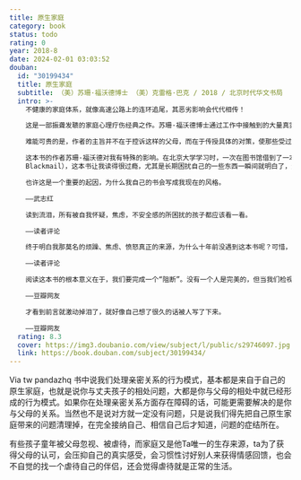 ```yaml
---
title: 原生家庭
category: book
status: todo
rating: 0
year: 2018-8
date: 2024-02-01 03:03:52
douban:
  id: "30199434"
  title: 原生家庭
  subtitle: （美）苏珊·福沃德博士 （美）克雷格·巴克 / 2018 / 北京时代华文书局
  intro: >-
    不健康的家庭体系，就像高速公路上的连环追尾，其恶劣影响会代代相传！

    这是一部振聋发聩的家庭心理疗伤经典之作。苏珊·福沃德博士通过工作中接触到的大量真实素材，分析了不健康的原生家庭是如何伤害子女，并特续影响子女成年后的生活的。

    难能可贵的是，作者的主旨并不在于控诉这样的父母，而在于传授具体的对策，使那些受过或仍在承受父母伤害的人们获得勇气和力量，从与父母的负面关系模式中解脱，恢复自信和力量，得到自由和幸福。

    这本书的作者苏珊·福沃德对我有特殊的影响。在北京大学学习时，一次在图书馆借到了一本书《情感敲诈》（Emotional
    Blackmail），这本书让我读得很过瘾，尤其是长期困扰自己的一些东西一瞬间就明白了，这种理解来得相当简单容易。那时我就想，为什么不这样写书呢？为什么非得将书写得晦涩难懂呢？

    也许这是一个重要的起因，为什么我自己的书会写成我现在的风格。

    ——武志红

    读到流泪，所有被自我怀疑，焦虑，不安全感的所困扰的孩子都应该看一看。

    ——读者评论

    终于明白我那莫名的烦躁、焦虑、愤怒真正的来源，为什么十年前没遇到这本书呢？可惜，早点遇见就能早点解脱。

    ——读者评论

    阅读这本书的根本意义在于，我们要完成一个“阻断”。没有一个人是完美的，但当我们检视和察觉了自己的“毒素”之后，当我们逐步完成了“疗毒”过程之后，我们能做的、也必须要做的是，拿出信心和勇气“阻断毒源”。做一个更好的自己。为了我们，为了我们的孩子。

    ——豆瓣网友

    才看到前言就激动掉泪了，就好像自己想了很久的话被人写了下来。

    ——豆瓣网友
  rating: 8.3
  cover: https://img3.doubanio.com/view/subject/l/public/s29746097.jpg
  link: https://book.douban.com/subject/30199434/
---
```


Via tw pandazhq 书中说我们处理亲密关系的行为模式，基本都是来自于自己的原生家庭，也就是说你与丈夫孩子的相处问题，大都是你与父母的相处中就已经形成的行为模式。如果你在处理亲密关系方面存在障碍的话，可能更需要解决的是你与父母的关系。当然也不是说对方就一定没有问题，只是说我们得先把自己原生家庭带来的问题清理掉，在完全接纳自己、相信自己后才知道，问题的症结所在。

有些孩子童年被父母忽视、被虐待，而家庭又是他Ta唯一的生存来源，ta为了获得父母的认可，会压抑自己的真实感受，会习惯性讨好别人来获得情感回馈，也会不自觉的找一个虐待自己的伴侣，还会觉得虐待就是正常的生活。